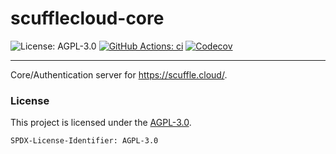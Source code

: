 <!-- cargo-sync-rdme title [[ -->
# scufflecloud-core
<!-- cargo-sync-rdme ]] -->

<!-- cargo-sync-rdme badge [[ -->
![License: AGPL-3.0](https://img.shields.io/crates/l/scufflecloud-core.svg?style=flat-square)
[![GitHub Actions: ci](https://img.shields.io/github/actions/workflow/status/scufflecloud/scuffle/ci.yaml.svg?label=ci&logo=github&style=flat-square)](https://github.com/scufflecloud/scuffle/actions/workflows/ci.yaml)
[![Codecov](https://img.shields.io/codecov/c/github/scufflecloud/scuffle.svg?label=codecov&logo=codecov&style=flat-square)](https://codecov.io/gh/scufflecloud/scuffle)
<!-- cargo-sync-rdme ]] -->

---

<!-- cargo-sync-rdme rustdoc [[ -->
Core/Authentication server for <https://scuffle.cloud/>.

### License

This project is licensed under the [AGPL-3.0](./LICENSE.AGPL-3.0).

`SPDX-License-Identifier: AGPL-3.0`
<!-- cargo-sync-rdme ]] -->
